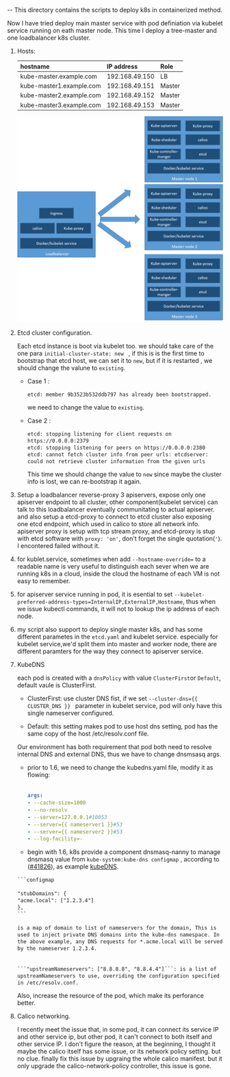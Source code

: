 --
This directory contains the scripts to deploy k8s in containerized method.

Now I have tried deploy main master service with pod definiation via kubelet service running on eath master node. 
This time I deploy a tree-master and one loadbalancer k8s cluster.

1. Hosts:

   | hostname    | IP address     |Role |
   | ----------- | -------------- |------|
   | kube-master.example.com | 192.168.49.150 | LB   |
   | kube-master1.example.com | 192.168.49.151 |Master|
   | kube-master2.example.com | 192.168.49.152 |Master|
   | kube-master3.example.com | 192.168.49.153 |Master|
     
     ![Architecture](./imgs/kuberntes-arch.png)

2. Etcd cluster configuration.

   Each etcd instance is boot via kubelet too. we should take care of the one para ```initial-cluster-state: new ``` , if this is is the first time to bootstrap that etcd host, we can set it to ```new```, but if it is  restarted , we should change the valune to ```existing```.
     
   - Case 1 :
      ```error
      etcd: member 9b3523b532ddb797 has already been bootstrapped.
      ```
      we need to change the value to ```existing```.
      
   - Case 2 :
     ```error
     etcd: stopping listening for client requests on https://0.0.0.0:2379
     etcd: stopping listening for peers on https://0.0.0.0:2380
     etcd: cannot fetch cluster info from peer urls: etcdserver: could not retrieve cluster information from the given urls
     ```
     
     This time we should change the value to ```new``` since  maybe the cluster info is lost, we can re-bootstrap it again.

3. Setup a loadbalancer reverse-proxy 3 apiservers, expose only one apiserver endpoint to all cluster, other component(kubelet service) can talk to this loadbalancer eventually communitating to actual apiserver. and also setup a etcd-proxy to connect to etcd cluster also exposing one etcd endpoint, which used in calico to store all network info. 
   apiserver proxy is setup with tcp stream proxy, and etcd-proxy is stup with etcd software with ```proxy: 'on'```, don't forget the single quotation(```'```). I encontered failed without it.
    
     
4. for kublet.service, sometimes when add ```--hostname-override=```  to a readable name is very useful to distinguish each sever when we are running k8s in a cloud, inside the cloud the hostname of each VM is not easy to remember. 


5.  for apiserver service running in pod, it is esential to set ```--kubelet-preferred-address-types=InternalIP,ExternalIP,Hostname```, thus when we issue kubectl commands, it will not to lookup the ip address of each node.  

6.  my script also support to deploy single master k8s, and  has some different parametes in the ```etcd.yaml``` and kubelet service. especially for kubelet service,we'd split them into master and worker node, there are different paramters for the way they connect  to apiserver service. 

7.  KubeDNS

    each pod is created with a ```dnsPolicy``` with value ```ClusterFirst```or ```Default```, default vaule is ClusterFirst.

      - ClusterFirst: use cluster DNS fist, if we set ```--cluster-dns={{ CLUSTER_DNS }} ``` parameter in kubelet service, pod will only have this single nameserver configured.

      - Default: this  setting makes pod to use host dns setting, pod has the same copy of the host /etc/resolv.conf file.


    Our environment has both requirement that pod both need to resolve internal DNS and external DNS, thus we have to change dnsmsasq args.

      - prior to 1.6, we need to change the kubedns.yaml file, modify it as flowing:

        ```yaml

        args:
        - --cache-size=1000
        - --no-resolv
        - --server=127.0.0.1#10053
        - --server={{ nameserver1 }}#53
        - --server={{ nameserver2 }}#53
        - --log-facility=-
        ```

      -  begin with 1.6, k8s provide a component dnsmasq-nanny to manage dnsmasq value from ```kube-system:kube-dns configmap```  , according to ([#41826](https://github.com/kubernetes/kubernetes/pull/41826)), as example [kubeDNS](./scripts/templates/addons/kube-dns.yaml.jinja2).

        ```configmap

        "stubDomains": {
        "acme.local": ["1.2.3.4"]
        },
        ```

        is a map of domain to list of nameservers for the domain, This is used to inject private DNS domains into the kube-dns namespace. In the above example, any DNS requests for *.acme.local will be served by the nameserver 1.2.3.4.


        ```"upstreamNameservers": ["8.8.8.8", "8.8.4.4"]```: is a list of upstreamNameservers to use, overriding the configuration specified in /etc/resolv.conf.


    Also, increase the resource of the  pod, which make its perforance better.

9.  Calico networking. 
    
    I recently meet the issue that, in some pod, it can connect its service IP and other service ip, but other pod, it can't connect to both itself and other service IP. I don't figure the reason,  at the beginning, I thought it maybe the calico itself has some issue, or its network policy setting. but no clue. finally fix this issue by upgraing the whole calico manifest. but it only upgrade the calico-network-policy controller, this issue is gone.
